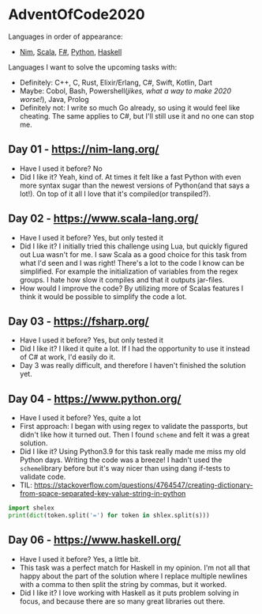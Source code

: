 # AdventOfCode2020

Languages in order of appearance:
- [Nim](https://nim-lang.org/), [Scala](https://www.scala-lang.org/), [F#](https://fsharp.org/), [Python](https://fsharp.org/), [Haskell](https://haskell.org)

Languages I want to solve the upcoming tasks with:
- Definitely: C++, C, Rust, Elixir/Erlang, C#, Swift, Kotlin, Dart
- Maybe: Cobol, Bash, Powershell(*jikes, what a way to make 2020 worse!*), Java, Prolog
- Definitely not: I write so much Go already, so using it would feel like cheating. The same applies to C#, but I'll still use it and no one can stop me.

## Day 01 - https://nim-lang.org/
* Have I used it before? No
* Did I like it? Yeah, kind of. At times it felt like a fast Python with even more syntax sugar than the newest versions of Python(and that says a lot!). On top of it all I love that it's compiled(or transpiled?).
## Day 02 - https://www.scala-lang.org/
* Have I used it before? Yes, but only tested it
* Did I like it? I initially tried this challenge using Lua, but quickly figured out Lua wasn't for me. I saw Scala as a good choice for this task from what I'd seen and I was right! There's a lot to the code I know can be simplified. For example the initialization of variables from the regex groups. I hate how slow it compiles and that it outputs jar-files.
* How would I improve the code? By utilizing more of Scalas features I think it would be possible to simplify the code a lot.
## Day 03 - https://fsharp.org/
* Have I used it before? Yes, but only tested it
* Did I like it? I liked it quite a lot. If I had the opportunity to use it instead of C# at work, I'd easily do it.
* Day 3 was really difficult, and therefore I haven't finished the solution yet.
## Day 04 - https://www.python.org/
* Have I used it before? Yes, quite a lot
* First approach: I began with using regex to validate the passports, but didn't like how it turned out. Then I found `scheme` and felt it was a great solution.
* Did I like it? Using Python3.9 for this task really made me miss my old Python days. Writing the code was a breeze! I hadn't used the `scheme`library before but it's way nicer than using dang if-tests to validate code.
* TIL: 
https://stackoverflow.com/questions/4764547/creating-dictionary-from-space-separated-key-value-string-in-python
```python
import shelex
print(dict(token.split('=') for token in shlex.split(s)))
```

## Day 06 - https://www.haskell.org/
* Have I used it before? Yes, a little bit.
* This task was a perfect match for Haskell in my opinion. I'm not all that happy about the part of the solution where I replace multiple newlines with a comma to then split the string by commas, but it worked.
* Did I like it? I love working with Haskell as it puts problem solving in focus, and because there are so many great libraries out there.

